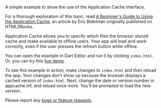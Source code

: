 A simple example to show the use of the Application Cache interface.

For a thorough exploration of this topic, read
[A Beginner's Guide to Using the Application
Cache](http://www.html5rocks.com/en/tutorials/appcache/beginner/),
an article by Eric Bidelman originally published on HTML5Rocks.

Application Cache allows you to specify which files the browser should cache
and make available to offline users. Your app will
load and work correctly, even if the user presses the refresh button while
offline.

You can open the example in Dart Editor and run it by clicking `index.html`.
Or, you can try this
[live demo](http://www.dartlang.org/samples/appcache/).

To see this example in action, make changes to `index.html` and then reload
the app. Your changes don't show up because the browser displays a cached
version of `index.html`. Next, change the date or version number in
appcache.mf, and reload once more. You'll be prompted to load the new version.

Please report any [bugs or feature requests](http://dartbug.com/new).
